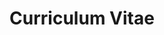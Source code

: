 ---
layout: forward
target: https://aaryapatil.github.io/files/Patil_Aarya_CV.pdf
title: "Curriculum Vitae"
permalink: /cv/
author_profile: true
redirect_from:
  - /resume
---